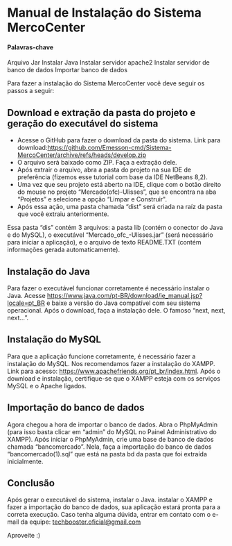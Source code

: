 # Manual de Instalação do Sistema MercoCenter

#### Palavras-chave

Arquivo Jar
Instalar Java
Instalar servidor apache2
Instalar servidor de banco de dados
Importar banco de dados

Para fazer a instalação do Sistema MercoCenter você deve seguir os passos a seguir:

## Download e extração da pasta do projeto e geração do executável do sistema

- Acesse o GitHub para fazer o download da pasta do sistema. Link para download:https://github.com/Emesson-cmd/Sistema-MercoCenter/archive/refs/heads/develop.zip
- O arquivo será baixado como ZIP. Faça a extração dele.
- Após extrair o arquivo, abra a pasta do projeto na sua IDE de preferência (fizemos esse tutorial com base da IDE NetBeans 8,2).
- Uma vez que seu projeto está aberto na IDE, clique com o botão direito do mouse no projeto “Mercado(ofc)-Ulisses”, que se encontra na aba “Projetos” e selecione a opção “Limpar e Construir".
- Após essa ação, uma pasta chamada “dist” será criada na raíz da pasta que você extraiu anteriormente. 

Essa pasta “dis” contém 3 arquivos: a pasta lib (contém o conector do Java e do MySQL), o executável “Mercado_ofc_-Ulisses.jar” (será necessário para iniciar a aplicação), e o arquivo de texto README.TXT (contém informações gerada automaticamente).

## Instalação do Java

Para fazer o executável funcionar corretamente é necessário instalar o Java. Acesse https://www.java.com/pt-BR/download/ie_manual.jsp?locale=pt_BR e baixe a versão do Java compatível com seu sistema operacional. Após o download, faça a instalação dele. O famoso “next, next, next…”.

## Instalação do MySQL

Para que a aplicação funcione corretamente, é necessário fazer a instalação do MySQL. Nos recomendamos fazer a instalação do XAMPP. Link para acesso: https://www.apachefriends.org/pt_br/index.html.
Após o download e instalação, certifique-se que o XAMPP esteja com os serviços MySQL e o Apache ligados.

## Importação do banco de dados

Agora chegou a hora de importar o banco de dados. Abra o PhpMyAdmin (para isso basta clicar em “admin” do MySQL no Painel Administrativo do XAMPP). Após iniciar o PhpMyAdmin, crie uma base de banco de dados chamada “bancomercado”. Nela, faça a importação do banco de dados “bancomercado(1).sql” que está na pasta bd da pasta que foi extraída inicialmente.

## Conclusão

Após gerar o executável do sistema, instalar o Java. instalar o XAMPP e fazer a importação do banco de dados, sua aplicação estará pronta para a correta execução. 
Caso tenha alguma dúvida, entrar em contato com o e-mail da equipe:
techbooster.oficial@gmail.com

Aproveite :)

